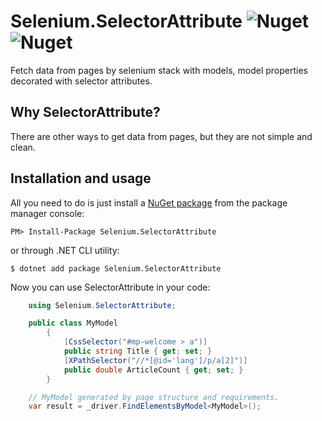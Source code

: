 ﻿Selenium.SelectorAttribute 
![Nuget](https://img.shields.io/nuget/v/Selenium.SelectorAttribute)
![Nuget](https://img.shields.io/nuget/dt/Selenium.SelectorAttribute?style=plastic)
========

Fetch data from pages by selenium stack with models, model properties decorated with selector attributes.

Why SelectorAttribute?
---------------

There are other ways to get data from pages, but they are not simple and clean.


Installation and usage
----------------------

All you need to do is just install a [NuGet package](https://www.nuget.org/packages/Selenium.SelectorAttribute/)
from the package manager console:
```
PM> Install-Package Selenium.SelectorAttribute
```
or through .NET CLI utility:
```
$ dotnet add package Selenium.SelectorAttribute
```

Now you can use SelectorAttribute in your code:
```csharp
	using Selenium.SelectorAttribute;
```
```csharp
	public class MyModel
    	{
        	[CssSelector("#mp-welcome > a")]
        	public string Title { get; set; }
        	[XPathSelector("//*[@id='lang']/p/a[2]")]
        	public double ArticleCount { get; set; }
    	}
```
```csharp
	// MyModel generated by page structure and requirements.
	var result = _driver.FindElementsByModel<MyModel>();
	
```

